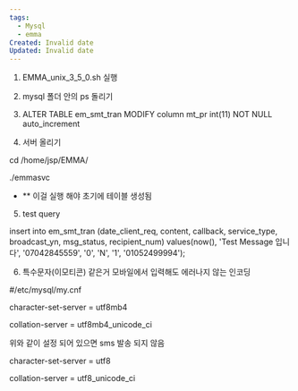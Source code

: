 ```yaml
---
tags:
  - Mysql
  - emma
Created: Invalid date
Updated: Invalid date
---
```

1. EMMA_unix_3_5_0.sh 실행

2. mysql 폴더 안의 ps 돌리기

3. ALTER TABLE em_smt_tran MODIFY column mt_pr int(11) NOT NULL auto_increment

4. 서버 올리기

cd /home/jsp/EMMA/

./emmasvc

- ** 이걸 실행 해야 초기에 테이블 생성됨

5. test query

insert into em_smt_tran (date_client_req, content, callback, service_type, broadcast_yn, msg_status, recipient_num) values(now(), 'Test Message 입니다', '07042845559', '0', 'N', '1', '01052499994');

6. 특수문자(이모티콘) 같은거 모바일에서 입력해도 에러나지 않는 인코딩

\#/etc/mysql/my.cnf

character-set-server = utf8mb4

collation-server = utf8mb4_unicode_ci

위와 같이 설정 되어 있으면 sms 발송 되지 않음

character-set-server = utf8

collation-server = utf8_unicode_ci